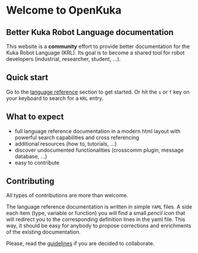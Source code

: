# Welcome to OpenKuka

## Better Kuka Robot Language documentation

This website is a **community** effort to provide better documentation for the Kuka Robot Language (KRL).
Its goal is to become a shared tool for robot developers (industrial, researcher, student, ...).

## Quick start

Go to the [language reference](./krl/reference/system.types/) section to get started.
Or hit the `s` or `f` key on your keyboard to search for a `KRL` entry.

## What to expect

* full language reference documentation in a modern html layout with powerful search capabilities and cross referencing
* additional resources (how to, tutorials, ...)
* discover undocumented functionalities (crosscomm plugin, message database, ...)
* easy to contribute

## Contributing

All types of contributions are more than welcome.

The language reference documentation is written in simple `YAML` files. 
A side each item (type, variable or function) you will find a small *pencil icon* that will redirect you to the corresponding definition lines in the yaml file.
This way, it should be easy for anybody to propose corrections and enrichments of the existing documentation.

Please, read the [guidelines](./contributing.md) if you are decided to collaborate.



